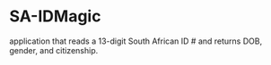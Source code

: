 # SA-IDMagic
application that reads a 13-digit South African ID # and returns DOB, gender, and citizenship.
